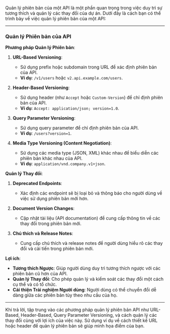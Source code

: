 Quản lý phiên bản của một API là một phần quan trọng trong việc duy trì sự tương thích và quản lý các thay đổi của dự án. Dưới đây là cách bạn có thể trình bày về việc quản lý phiên bản của một API:

---

### Quản lý Phiên bản của API

**Phương pháp Quản lý Phiên bản**:

1. **URL-Based Versioning**:

   - Sử dụng prefix hoặc subdomain trong URL để xác định phiên bản của API.
   - **Ví dụ**: `/v1/users` hoặc `v2.api.example.com/users`.

2. **Header-Based Versioning**:

   - Sử dụng header (như `Accept` hoặc `Custom-Version`) để chỉ định phiên bản của API.
   - **Ví dụ**: `Accept: application/json; version=1.0`.

3. **Query Parameter Versioning**:

   - Sử dụng query parameter để chỉ định phiên bản của API.
   - **Ví dụ**: `/users?version=1`.

4. **Media Type Versioning (Content Negotiation)**:
   - Sử dụng các media type (JSON, XML) khác nhau để biểu diễn các phiên bản khác nhau của API.
   - **Ví dụ**: `application/vnd.company.v1+json`.

**Quản lý Thay đổi**:

1. **Deprecated Endpoints**:

   - Xác định các endpoint sẽ bị loại bỏ và thông báo cho người dùng về việc sử dụng phiên bản mới hơn.

2. **Document Version Changes**:

   - Cập nhật tài liệu (API documentation) để cung cấp thông tin về các thay đổi trong phiên bản mới.

3. **Chú thích và Release Notes**:
   - Cung cấp chú thích và release notes để người dùng hiểu rõ các thay đổi và cải tiến trong phiên bản mới.

**Lợi ích**:

- **Tương thích Ngược**: Giúp người dùng duy trì tương thích ngược với các phiên bản cũ hơn của API.
- **Quản lý Thay đổi**: Cho phép quản lý và kiểm soát các thay đổi một cách cụ thể và có tổ chức.
- **Cải thiện Trải nghiệm Người dùng**: Người dùng có thể chuyển đổi dễ dàng giữa các phiên bản tùy theo nhu cầu của họ.

---

Khi trả lời, tập trung vào các phương pháp quản lý phiên bản API như URL-Based, Header-Based, Query Parameter Versioning, và cách quản lý các thay đổi cùng với lợi ích của việc này. Sử dụng ví dụ về cách thiết kế URL hoặc header để quản lý phiên bản sẽ giúp minh họa điểm của bạn.
